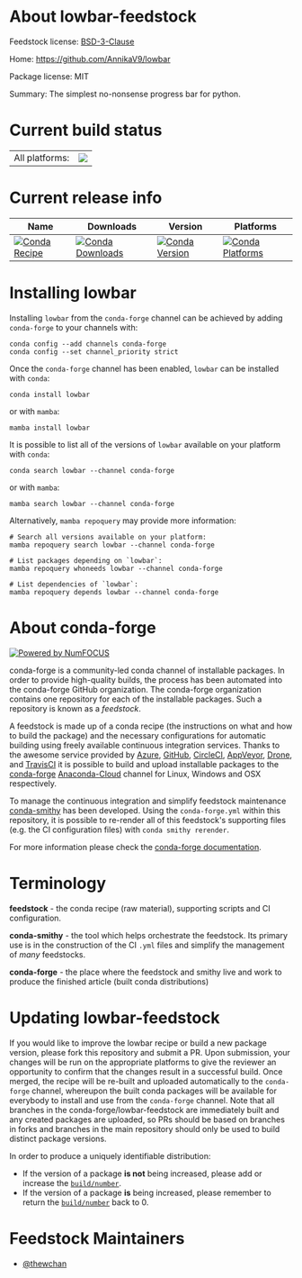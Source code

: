 About lowbar-feedstock
======================

Feedstock license: [BSD-3-Clause](https://github.com/conda-forge/lowbar-feedstock/blob/main/LICENSE.txt)

Home: https://github.com/AnnikaV9/lowbar

Package license: MIT

Summary: The simplest no-nonsense progress bar for python.

Current build status
====================


<table><tr><td>All platforms:</td>
    <td>
      <a href="https://dev.azure.com/conda-forge/feedstock-builds/_build/latest?definitionId=16951&branchName=main">
        <img src="https://dev.azure.com/conda-forge/feedstock-builds/_apis/build/status/lowbar-feedstock?branchName=main">
      </a>
    </td>
  </tr>
</table>

Current release info
====================

| Name | Downloads | Version | Platforms |
| --- | --- | --- | --- |
| [![Conda Recipe](https://img.shields.io/badge/recipe-lowbar-green.svg)](https://anaconda.org/conda-forge/lowbar) | [![Conda Downloads](https://img.shields.io/conda/dn/conda-forge/lowbar.svg)](https://anaconda.org/conda-forge/lowbar) | [![Conda Version](https://img.shields.io/conda/vn/conda-forge/lowbar.svg)](https://anaconda.org/conda-forge/lowbar) | [![Conda Platforms](https://img.shields.io/conda/pn/conda-forge/lowbar.svg)](https://anaconda.org/conda-forge/lowbar) |

Installing lowbar
=================

Installing `lowbar` from the `conda-forge` channel can be achieved by adding `conda-forge` to your channels with:

```
conda config --add channels conda-forge
conda config --set channel_priority strict
```

Once the `conda-forge` channel has been enabled, `lowbar` can be installed with `conda`:

```
conda install lowbar
```

or with `mamba`:

```
mamba install lowbar
```

It is possible to list all of the versions of `lowbar` available on your platform with `conda`:

```
conda search lowbar --channel conda-forge
```

or with `mamba`:

```
mamba search lowbar --channel conda-forge
```

Alternatively, `mamba repoquery` may provide more information:

```
# Search all versions available on your platform:
mamba repoquery search lowbar --channel conda-forge

# List packages depending on `lowbar`:
mamba repoquery whoneeds lowbar --channel conda-forge

# List dependencies of `lowbar`:
mamba repoquery depends lowbar --channel conda-forge
```


About conda-forge
=================

[![Powered by
NumFOCUS](https://img.shields.io/badge/powered%20by-NumFOCUS-orange.svg?style=flat&colorA=E1523D&colorB=007D8A)](https://numfocus.org)

conda-forge is a community-led conda channel of installable packages.
In order to provide high-quality builds, the process has been automated into the
conda-forge GitHub organization. The conda-forge organization contains one repository
for each of the installable packages. Such a repository is known as a *feedstock*.

A feedstock is made up of a conda recipe (the instructions on what and how to build
the package) and the necessary configurations for automatic building using freely
available continuous integration services. Thanks to the awesome service provided by
[Azure](https://azure.microsoft.com/en-us/services/devops/), [GitHub](https://github.com/),
[CircleCI](https://circleci.com/), [AppVeyor](https://www.appveyor.com/),
[Drone](https://cloud.drone.io/welcome), and [TravisCI](https://travis-ci.com/)
it is possible to build and upload installable packages to the
[conda-forge](https://anaconda.org/conda-forge) [Anaconda-Cloud](https://anaconda.org/)
channel for Linux, Windows and OSX respectively.

To manage the continuous integration and simplify feedstock maintenance
[conda-smithy](https://github.com/conda-forge/conda-smithy) has been developed.
Using the ``conda-forge.yml`` within this repository, it is possible to re-render all of
this feedstock's supporting files (e.g. the CI configuration files) with ``conda smithy rerender``.

For more information please check the [conda-forge documentation](https://conda-forge.org/docs/).

Terminology
===========

**feedstock** - the conda recipe (raw material), supporting scripts and CI configuration.

**conda-smithy** - the tool which helps orchestrate the feedstock.
                   Its primary use is in the construction of the CI ``.yml`` files
                   and simplify the management of *many* feedstocks.

**conda-forge** - the place where the feedstock and smithy live and work to
                  produce the finished article (built conda distributions)


Updating lowbar-feedstock
=========================

If you would like to improve the lowbar recipe or build a new
package version, please fork this repository and submit a PR. Upon submission,
your changes will be run on the appropriate platforms to give the reviewer an
opportunity to confirm that the changes result in a successful build. Once
merged, the recipe will be re-built and uploaded automatically to the
`conda-forge` channel, whereupon the built conda packages will be available for
everybody to install and use from the `conda-forge` channel.
Note that all branches in the conda-forge/lowbar-feedstock are
immediately built and any created packages are uploaded, so PRs should be based
on branches in forks and branches in the main repository should only be used to
build distinct package versions.

In order to produce a uniquely identifiable distribution:
 * If the version of a package **is not** being increased, please add or increase
   the [``build/number``](https://docs.conda.io/projects/conda-build/en/latest/resources/define-metadata.html#build-number-and-string).
 * If the version of a package **is** being increased, please remember to return
   the [``build/number``](https://docs.conda.io/projects/conda-build/en/latest/resources/define-metadata.html#build-number-and-string)
   back to 0.

Feedstock Maintainers
=====================

* [@thewchan](https://github.com/thewchan/)

